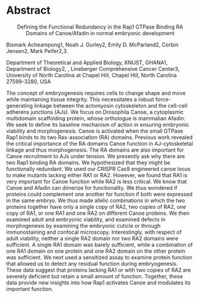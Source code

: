 # Abstract

<center>Defining the Functional Redundancy in the Rap1 GTPase Binding RA Domains of Canoe/Afadin in normal embryonic development</center>

Bismark Acheampong1, Noah J. Gurley2, Emily D. McParland2, Corbin Jensen2, Mark Peifer2,3.

Department of Theoretical and Applied Biology, KNUST, GHANA1, Department of Biology2, , Lineberger Comprehensive Cancer Center3, University of North Carolina at Chapel Hill, Chapel Hill, North Carolina 27599-3280, USA

The concept of embryogenesis requires cells to change shape and move while maintaining tissue integrity. This necessitates a robust force-generating linkage between the actomyosin cytoskeleton and the cell-cell adherens junctions (AJs). We focus on Drosophila Canoe, a cytoplasmic multidomain scaffolding protein, whose orthologue is mammalian Afadin. We seek to define its baseline mechanism of action in ensuring embryonic viability and morphogenesis. Canoe is activated when the small GTPase Rap1 binds to its two Ras-association (RA) domains. Previous work revealed the critical importance of the RA domains Canoe function in AJ-cytoskeletal linkage and thus morphogenesis.  The RA domains are also important for Canoe recruitment to AJs under tension. We presently ask why there are two Rap1 binding RA domains.  We hypothesized that they might be functionally redundant. We used our CRISPR Cas9 engineered canoe locus to make mutants lacking either RA1 or RA2.  However, we found that RA1 is very important for Canoe function while RA2 is less critical.  We know that Canoe and Afadin can dimerize for functionality. We thus wondered if proteins could complement one another for function if both were expressed in the same embryo.  We thus made allelic combinations in which the two proteins together have only a single copy of RA2, two copies of RA2, one copy of RA1, or one RA1 and one RA2 on different Canoe proteins.  We then examined adult and embryonic viability, and examined defects in morphogenesis by examining the embryonic cuticle or through immunostaining and confocal microscopy. Interestingly, with respect of adult viability, neither a single RA2 domain nor two RA2 domains were sufficient.  A single RA1 domain was barely sufficient, while a combination of one RA1 domain on one protein and one RA2 domain on the other protein was sufficient.  We next used a sensitized assay to examine protein function that allowed us to detect any residual function during embryogenesis.  These data suggest that proteins lacking RA1 or with two copies of RA2 are severely deficient but retain a small amount of function.  Together, these data provide new insights into how Rap1 activates Canoe and modulates its important function. 
 
